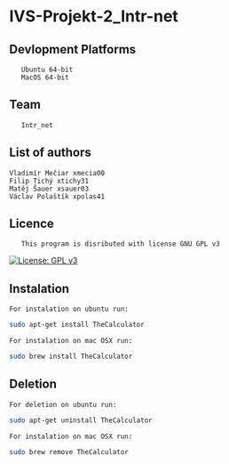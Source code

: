 # IVS-Projekt-2_Intr-net

## Devlopment Platforms

       Ubuntu 64-bit
       MacOS 64-bit

## Team

       Intr_net

## List of authors

    Vladimír Mečiar xmecia00
    Filip Tichý xtichy31
    Matěj Šauer xsauer03
    Václav Polaštík xpolas41

## Licence

       This program is disributed with license GNU GPL v3

[![License: GPL v3](https://img.shields.io/badge/License-GPLv3-blue.svg)](https://www.gnu.org/licenses/gpl-3.0)

## Instalation

    For instalation on ubuntu run:

```bash
sudo apt-get install TheCalculator
```

    For instalation on mac OSX run:

```bash
sudo brew install TheCalculator
```

## Deletion

    For deletion on ubuntu run:

```bash
sudo apt-get uninstall TheCalculator
```

    For instalation on mac OSX run:

```bash
sudo brew remove TheCalculator
```